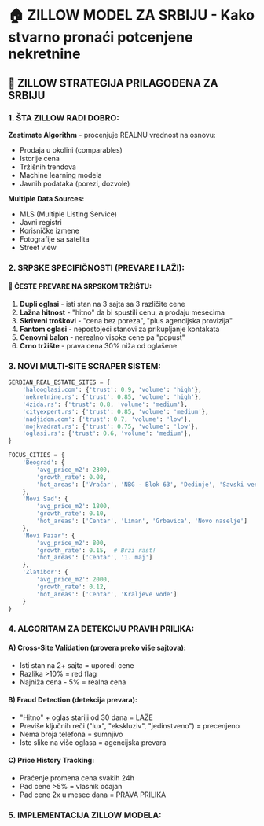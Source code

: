# 🏠 ZILLOW MODEL ZA SRBIJU - Kako stvarno pronaći potcenjene nekretnine

## 🎯 ZILLOW STRATEGIJA PRILAGOĐENA ZA SRBIJU

### 1. ŠTA ZILLOW RADI DOBRO:

**Zestimate Algorithm** - procenjuje REALNU vrednost na osnovu:
- Prodaja u okolini (comparables)
- Istorije cena
- Tržišnih trendova
- Machine learning modela
- Javnih podataka (porezi, dozvole)

**Multiple Data Sources:**
- MLS (Multiple Listing Service)
- Javni registri
- Korisničke izmene
- Fotografije sa satelita
- Street view

### 2. SRPSKE SPECIFIČNOSTI (PREVARE I LAŽI):

#### 🚨 ČESTE PREVARE NA SRPSKOM TRŽIŠTU:

1. **Dupli oglasi** - isti stan na 3 sajta sa 3 različite cene
2. **Lažna hitnost** - "hitno" da bi spustili cenu, a prodaju mesecima
3. **Skriveni troškovi** - "cena bez poreza", "plus agencijska provizija"
4. **Fantom oglasi** - nepostojeći stanovi za prikupljanje kontakata
5. **Cenovni balon** - nerealno visoke cene pa "popust"
6. **Crno tržište** - prava cena 30% niža od oglašene

### 3. NOVI MULTI-SITE SCRAPER SISTEM:

```python
SERBIAN_REAL_ESTATE_SITES = {
    'halooglasi.com': {'trust': 0.9, 'volume': 'high'},
    'nekretnine.rs': {'trust': 0.85, 'volume': 'high'},
    '4zida.rs': {'trust': 0.8, 'volume': 'medium'},
    'cityexpert.rs': {'trust': 0.85, 'volume': 'medium'},
    'nadjidom.com': {'trust': 0.7, 'volume': 'low'},
    'mojkvadrat.rs': {'trust': 0.75, 'volume': 'low'},
    'oglasi.rs': {'trust': 0.6, 'volume': 'medium'},
}

FOCUS_CITIES = {
    'Beograd': {
        'avg_price_m2': 2300,
        'growth_rate': 0.08,
        'hot_areas': ['Vračar', 'NBG - Blok 63', 'Dedinje', 'Savski venac']
    },
    'Novi Sad': {
        'avg_price_m2': 1800,
        'growth_rate': 0.10,
        'hot_areas': ['Centar', 'Liman', 'Grbavica', 'Novo naselje']
    },
    'Novi Pazar': {
        'avg_price_m2': 800,
        'growth_rate': 0.15,  # Brzi rast!
        'hot_areas': ['Centar', '1. maj']
    },
    'Zlatibor': {
        'avg_price_m2': 2000,
        'growth_rate': 0.12,
        'hot_areas': ['Centar', 'Kraljeve vode']
    }
}
```

### 4. ALGORITAM ZA DETEKCIJU PRAVIH PRILIKA:

#### A) Cross-Site Validation (provera preko više sajtova):
- Isti stan na 2+ sajta = uporedi cene
- Razlika >10% = red flag
- Najniža cena - 5% = realna cena

#### B) Fraud Detection (detekcija prevara):
- "Hitno" + oglas stariji od 30 dana = LAŽE
- Previše ključnih reči ("lux", "ekskluziv", "jedinstveno") = precenjeno
- Nema broja telefona = sumnjivo
- Iste slike na više oglasa = agencijska prevara

#### C) Price History Tracking:
- Praćenje promena cena svakih 24h
- Pad cene >5% = vlasnik očajan
- Pad cene 2x u mesec dana = PRAVA PRILIKA

### 5. IMPLEMENTACIJA ZILLOW MODELA: